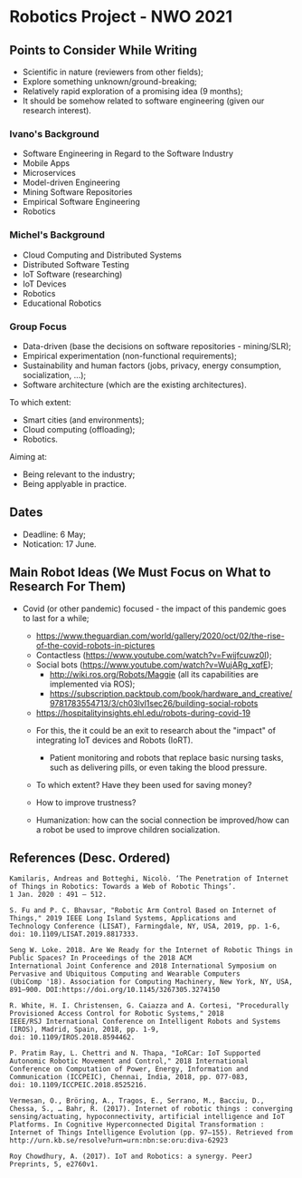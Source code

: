 # Robotics Project - NWO 2021

## Points to Consider While Writing

- Scientific in nature (reviewers from other fields);
- Explore something unknown/ground-breaking;
- Relatively rapid exploration of a promising idea (9 months);
- It should be somehow related to software engineering (given our research interest).

### Ivano's Background
- Software Engineering in Regard to the Software Industry
- Mobile Apps
- Microservices
- Model-driven Engineering
- Mining Software Repositories
- Empirical Software Engineering
- Robotics


### Michel's Background
- Cloud Computing and Distributed Systems
- Distributed Software Testing
- IoT Software (researching)
- IoT Devices
- Robotics
- Educational Robotics

### Group Focus
- Data-driven (base the decisions on software repositories - mining/SLR);
- Empirical experimentation (non-functional requirements);
- Sustainability and human factors (jobs, privacy, energy consumption, socialization, ...);
- Software architecture (which are the existing architectures).

To which extent:
- Smart cities (and environments);
- Cloud computing (offloading);
- Robotics.

Aiming at:
- Being relevant to the industry;
- Being applyable in practice.

## Dates
- Deadline: 6 May;
- Notication: 17 June.

## Main Robot Ideas (We Must Focus on What to Research For Them)
- Covid (or other pandemic) focused - the impact of this pandemic goes to last for a while;
  - https://www.theguardian.com/world/gallery/2020/oct/02/the-rise-of-the-covid-robots-in-pictures
  - Contactless (https://www.youtube.com/watch?v=Fwijfcuwz0I);
  - Social bots (https://www.youtube.com/watch?v=WujARg_xqfE);
    - http://wiki.ros.org/Robots/Maggie (all its capabilities are implemented via ROS); 
    - https://subscription.packtpub.com/book/hardware_and_creative/9781783554713/3/ch03lvl1sec26/building-social-robots
  - https://hospitalityinsights.ehl.edu/robots-during-covid-19

  * For this, the it could be an exit to research about the "impact" of integrating IoT devices and Robots (IoRT).
    - Patient monitoring and robots that replace basic nursing tasks, such as delivering pills, or even taking the blood pressure.
  
  * To which extent? Have they been used for saving money?
  
  * How to improve trustness?
  
  * Humanization: how can the social connection be improved/how can a robot be used to improve children socialization.

## References (Desc. Ordered)

```
Kamilaris, Andreas and Botteghi, Nicolò. ‘The Penetration of Internet of Things in Robotics: Towards a Web of Robotic Things’. 
1 Jan. 2020 : 491 – 512.

S. Fu and P. C. Bhavsar, "Robotic Arm Control Based on Internet of Things," 2019 IEEE Long Island Systems, Applications and 
Technology Conference (LISAT), Farmingdale, NY, USA, 2019, pp. 1-6, doi: 10.1109/LISAT.2019.8817333.

Seng W. Loke. 2018. Are We Ready for the Internet of Robotic Things in Public Spaces? In Proceedings of the 2018 ACM 
International Joint Conference and 2018 International Symposium on Pervasive and Ubiquitous Computing and Wearable Computers 
(UbiComp '18). Association for Computing Machinery, New York, NY, USA, 891–900. DOI:https://doi.org/10.1145/3267305.3274150

R. White, H. I. Christensen, G. Caiazza and A. Cortesi, "Procedurally Provisioned Access Control for Robotic Systems," 2018 
IEEE/RSJ International Conference on Intelligent Robots and Systems (IROS), Madrid, Spain, 2018, pp. 1-9, 
doi: 10.1109/IROS.2018.8594462.

P. Pratim Ray, L. Chettri and N. Thapa, "IoRCar: IoT Supported Autonomic Robotic Movement and Control," 2018 International 
Conference on Computation of Power, Energy, Information and Communication (ICCPEIC), Chennai, India, 2018, pp. 077-083, 
doi: 10.1109/ICCPEIC.2018.8525216.

Vermesan, O., Bröring, A., Tragos, E., Serrano, M., Bacciu, D., Chessa, S., … Bahr, R. (2017). Internet of robotic things : converging sensing/actuating, hypoconnectivity, artificial intelligence and IoT Platforms. In Cognitive Hyperconnected Digital Transformation : Internet of Things Intelligence Evolution (pp. 97–155). Retrieved from http://urn.kb.se/resolve?urn=urn:nbn:se:oru:diva-62923

Roy Chowdhury, A. (2017). IoT and Robotics: a synergy. PeerJ Preprints, 5, e2760v1.

```
